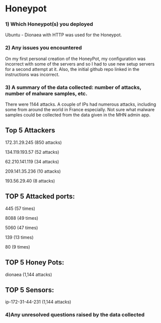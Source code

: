# Honeypot

### 1) Which Honeypot(s) you deployed

Ubuntu - Dionaea with HTTP was used for the Honeypot.

### 2) Any issues you encountered

On my first personal creation of the HoneyPot, my configuration was incorrect with some of the servers and so I had to use new setup servers for a second attempt at it. Also, the initial github repo linked in the instructions was incorrect.

### 3) A summary of the data collected: number of attacks, number of malware samples, etc.

There were 1144 attacks. A couple of IPs had numerous attacks, including some from around the world in France especially. Not sure what malware samples could be collected from the data given in the MHN admin app.

## Top 5 Attackers

 172.31.29.245 (850 attacks)
 
 134.119.193.57 (52 attacks)
 
 62.210.141.119 (34 attacks)
 
 209.141.35.236 (10 attacks)
 
 193.56.29.40 (8 attacks)
 
## TOP 5 Attacked ports:
 
445 (57 times)

8088 (49 times)

5060 (47 times)

139 (13 times)

80 (9 times)

## TOP 5 Honey Pots:

dionaea (1,144 attacks)

## TOP 5 Sensors:

ip-172-31-44-231 (1,144 attacks)

### 4)Any unresolved questions raised by the data collected
